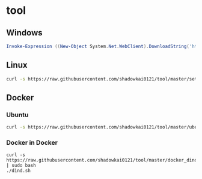 # tool
## Windows
```powershell
Invoke-Expression ((New-Object System.Net.WebClient).DownloadString('https://raw.githubusercontent.com/shadowkai0121/tool/master/windows_start.bat'))
```
## Linux
```bash
curl -s https://raw.githubusercontent.com/shadowkai0121/tool/master/setup_bash.sh | bash
```

## Docker

### Ubuntu
```bash
curl -s https://raw.githubusercontent.com/shadowkai0121/tool/master/ubuntu_docker_install.sh | sudo bash -s $USER
```

### Docker in Docker
```
curl -s https://raw.githubusercontent.com/shadowkai0121/tool/master/docker_dind.sh | sudo bash
./dind.sh
```
